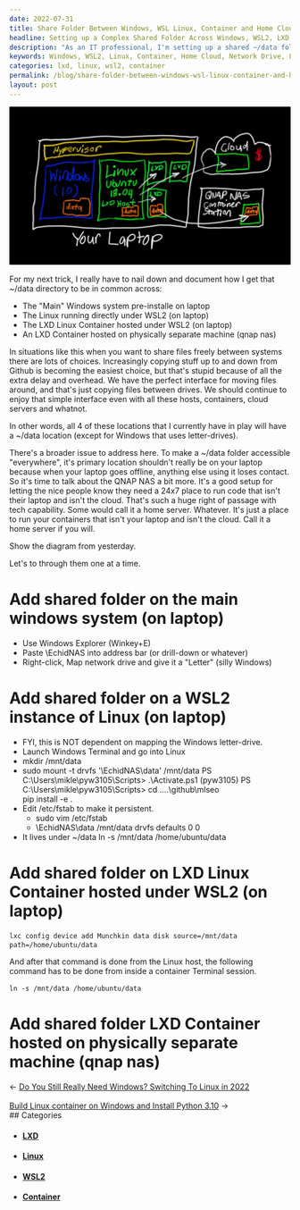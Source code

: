```yaml
---
date: 2022-07-31
title: Share Folder Between Windows, WSL Linux, Container and Home Cloud
headline: Setting up a Complex Shared Folder Across Windows, WSL2, LXD Containers, and a Home Cloud
description: "As an IT professional, I'm setting up a shared ~/data folder across four different locations: my laptop's main Windows system, a Linux system running under WSL2, an LXD Linux Container hosted under WSL2, and an LXD Container hosted on a separate machine. I'm mapping a network drive from my laptop's Windows system, mounting a drive from the Linux system, and adding a device to the LXD Linux Container. Follow my journey as I set up this complex shared folder"
keywords: Windows, WSL2, Linux, Container, Home Cloud, Network Drive, LXD, Mapping, Mounting, Device, QNAP NAS
categories: lxd, linux, wsl2, container
permalink: /blog/share-folder-between-windows-wsl-linux-container-and-home-cloud/
layout: post
---
```



![Share Folder Windows Linux Wsl Container Cloud](/assets/images/share-folder-windows-linux-wsl-container-cloud.JPG)

For my next trick, I really have to nail down and document how I get that
~/data directory to be in common across:

- The "Main" Windows system pre-installe on laptop
- The Linux running directly under WSL2 (on laptop)
- The LXD Linux Container hosted under WSL2 (on laptop)
- An LXD Container hosted on physically separate machine (qnap nas)

In situations like this when you want to share files freely between systems
there are lots of choices. Increasingly copying stuff up to and down from
Github is becoming the easiest choice, but that's stupid because of all the
extra delay and overhead. We have the perfect interface for moving files
around, and that's just copying files between drives. We should continue to
enjoy that simple interface even with all these hosts, containers, cloud
servers and whatnot.

In other words, all 4 of these locations that I currently have in play will
have a ~/data location (except for Windows that uses letter-drives).

There's a broader issue to address here. To make a ~/data folder accessible
"everywhere", it's primary location shouldn't really be on your laptop because
when your laptop goes offline, anything else using it loses contact. So it's
time to talk about the QNAP NAS a bit more. It's a good setup for letting the
nice people know they need a 24x7 place to run code that isn't their laptop and
isn't the cloud. That's such a huge right of passage with tech capability. Some
would call it a home server. Whatever. It's just a place to run your containers
that isn't your laptop and isn't the cloud. Call it a home server if you will.

Show the diagram from yesterday.

Let's to through them one at a time.

# Add shared folder on the main windows system (on laptop)

- Use Windows Explorer (Winkey+E)
- Paste \\EchidNAS into address bar (or drill-down or whatever)
- Right-click, Map network drive and give it a "Letter" (silly Windows)

# Add shared folder on a WSL2 instance of Linux (on laptop)

- FYI, this is NOT dependent on mapping the Windows letter-drive.
- Launch Windows Terminal and go into Linux
- mkdir /mnt/data
- sudo mount -t drvfs '\\EchidNAS\data' /mnt/data
    PS C:\Users\mikle\pyw3105\Scripts> .\Activate.ps1
    (pyw3105) PS C:\Users\mikle\pyw3105\Scripts> cd ..\..\github\mlseo\
    pip install -e .
- Edit /etc/fstab to make it persistent.
  - sudo vim /etc/fstab
  - \\EchidNAS\data /mnt/data drvfs defaults 0 0
- It lives under ~/data
    ln -s /mnt/data /home/ubuntu/data

# Add shared folder on LXD Linux Container hosted under WSL2 (on laptop)

    lxc config device add Munchkin data disk source=/mnt/data path=/home/ubuntu/data

And after that command is done from the Linux host, the following command has
to be done from inside a container Terminal session.

    ln -s /mnt/data /home/ubuntu/data

# Add shared folder LXD Container hosted on physically separate machine (qnap nas)


<div class="arrow-links"><div class="post-nav-prev"><span class="arrow">&larr;&nbsp;</span><a href="/blog/do-you-still-really-need-windows-switching-to-linux-in-2022/">Do You Still Really Need Windows? Switching To Linux in 2022</a></div> &nbsp; <div class="post-nav-next"><a href="/blog/build-linux-container-on-windows-and-install-python-3-10/">Build Linux container on Windows and Install Python 3.10</a><span class="arrow">&nbsp;&rarr;</span></div></div>
## Categories

<ul>
<li><h4><a href='/lxd/'>LXD</a></h4></li>
<li><h4><a href='/linux/'>Linux</a></h4></li>
<li><h4><a href='/wsl2/'>WSL2</a></h4></li>
<li><h4><a href='/container/'>Container</a></h4></li></ul>